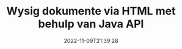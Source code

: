 ---
############################# Static ############################
layout: "product"
date: 2022-11-09T21:39:28
draft: false

product: "Editor"
product_tag: "editor"
platform: "Java"
platform_tag: "java"

############################# Head ############################
head_title: "Java Document Editor API | Wysig Word Web XML tekslêers met HTML"
head_description: "Dokumentredigeerder API vir Java. Laai Microsoft Word-, XML-, web- en tekslêers in HTML en skakel terug na oorspronklike formaat na manipulasie."

############################# Header ############################
title: "Wysig dokumente via HTML met behulp van Java API"
description: "Integreer Java-toepassings met HTML-redigeerder om dokumente te manipuleer en terug te skakel na oorspronklike formaat."
button:
    enable: true

############################# SubMenu ############################
submenu:
    enable: true
    
    left:
        img_alt: "GroupDocs.Editor for Java"
        image: "https://www.groupdocs.cloud/templates/groupdocs/images/product-logos/groupdocs-editor-java.png"
        product: "GroupDocs.Editor"
        platform: "Java"

    middle:
        button:
            # button loop
            - link: "#overview"
              text: "Oorsig"

            # button loop
            - link: "#features"
              text: "Kenmerke"

            # button loop
            - link: "#support"
              text: "Ondersteuning"

            # button loop
            - link: "https://products.groupdocs.app/editor"
              text: "Regstreekse Demo"

            # button loop
            - link: "https://purchase.groupdocs.com/pricing/editor/java"
              text: "Pryse"

    right:
        link_download: "https://downloads.groupdocs.com/editor"
        link_learn: "https://docs.groupdocs.com/editor/java/"
        link_buy: "https://purchase.groupdocs.com"

############################# Overview ############################
overview:
    enable: true
    content: |
      GroupDocs.Editor vir Java API maak dokumentredigering in die vorm van HTML moontlik. API ondersteun verskeie dokumentformate en kan geïntegreer word met enige eksterne, opensource of betaalde HTML-redigeerder. Editor API sal verwerk om dokumente te laai, dit na HTML om te skakel, HTML aan eksterne UI te verskaf en dan HTML na oorspronklike dokument te stoor na manipulasie. Dit kan ook gebruik word om verskillende Microsoft Word-, Excel-sigblaaie, PowerPoint-lêers, OpenDocument-formate, XML- en TXT-dokumente te genereer.
    tabs:
      enable: true     
      
      ## TAB ONE ##
      tab_one:
        description: |
          Hier volg 'n oorsig van GroupDocs.Editor vir Java:

        left:
          enable: true
          icon: "fab fa-html5"
          title: "Manipuleer met behulp van HTML"
          content: |
            * Laai ondersteunde dokument
            * Redigeer inhoud met HTML
            * Wysig verwante style
            * Skakel oor na oorspronklike formaat
      
      ## TAB TWO ##
      tab_two:
        description: |
          GroupDocs.Editor vir Java ondersteun die volgende [lêerformate](https://docs.groupdocs.com/editor/java/supported-document-formats/)

        left:
          enable: true
          table:
            # table loop
            - title: "Microsoft Office"
              content: |
                * **Microsoft Word**: DOC, DOCX, DOCM, DOT, DOTM, DOTX, FlatOPC, WordML, RTF
                * **Microsoft Excel**: XLS, XLSX, XLSM, XLT, XLTX, XLTM, XLSB, XLAM, CSV, TSV, SXC, SpreadsheetML, DIF, DSV
                * **Microsoft PowerPoint**: PPT, PPTX, PPTM, PPS, PPSX, PPSM, POT, POTX, POTM

        right:
          enable: true
          table:
            # table loop
            - title: "Ander formaat families"
              content: |
                * **OpenDocument Formate**: ODT, OTT, ODS, FODS, ODP, OTP
                * **OpenDocument Formate**: MSG, MBOX, EML, EMLX
                * **Web formate**: HTML, MHTML, CHM, XML, TXT
                * **Web formate**: MOBI, AZW3, ePub

      ## TAB THREE ##
      tab_three:
        description: |
          GroupDocs.Editor vir Java ondersteun die volgende bedryfstelsels, raamwerke en pakketbestuurders:
        
        left:
          enable: true
          table:
            # table loop
            - icon: "fab fa-windows"
              title: "Bedryfstelsels"
              content: |
                * Microsoft Windows Desktop
                * Microsoft Windows Server
                * Linux
                * MacOS

            # table loop
            - icon: "fas fa-code"
              title: "Ondersteunde raamwerke"
              content: |
                * Java 7 (1.7) +

        right:
          enable: true
          table:
            # table loop
            - icon: "fas fa-cogs"
              title: "Ontwikkelingsomgewings"
              content: |
                * NetBeans
                * IntelliJ IDEA
                * Eclipse
            # table loop
            - icon: "fas fa-tools"
              title: "Bou outomatiseringsinstrument"
              content: |
                * Maven

############################# Features ############################
features:
    enable: true
    title: "GroupDocs.Editor vir Java-kenmerke"

    feature:
      # feature loop
      - icon: "fas fa-copy"
        content: "Maklike HTML Editor-integrasie"

      # feature loop
      - icon: "fas fa-eye"
        content: "Dokumentomskakeling na HTML DOM"

      # feature loop
      - icon: "fas fa-bolt"
        content: "Onttrek HTML-inhoud uit Dokumentstroom"
      
      # feature loop
      - icon: "fas fa-file-powerpoint"
        content: "Laai, wysig en stoor Word-, Excel- en PowerPoint-lêerformate"

      # feature loop
      - icon: "fas fa-code"
        content: "Haal HTML saam met Embedded Elements"

      # feature loop
      - icon: "fas fa-cloud"
        content: "Voer in, bekyk en wysig XML-dokumente"

      # feature loop
      - icon: "fas fa-remove-format"
        content: "Omseil HTML-inhoud en stoor ingebedde hulpbronne"

      # feature loop
      - icon: "fas fa-comment-slash"
        content: "Bekyk, wysig en stoor woordverwerkingsdokumente in Paginal-modus"

      # feature loop
      - icon: "fas fa-location-arrow"
        content: "Kry inhoud van HTML-liggaammerker vanaf lêer"

      # feature loop
      - icon: "fas fa-border-all"
        content: "Onttrek CSS-inhoud van HTML-lêer"

      # feature loop
      - icon: "fas fa-wrench"
        content: "Gebruik stringinhoud om HTML DOM te kry en om te skakel na lêer"

      # feature loop
      - icon: "fas fa-columns"
        content: "Skakel HTML DOM om met ingebedde elemente"

      # feature loop
      - icon: "fas fa-file-word"
        content: "Skakel lêers van veelvuldige formate in HTML om vir redigering"

      # feature loop
      - icon: "fas fa-envelope"
        content: "Kry meta-inligting van invoerdokumente sonder om te wysig"

      # feature loop
      - icon: "fas fa-print"
        content: "Stoor geredigeerde dokumente in gewone tekslêerformaat"

      # feature loop
      - icon: "fas fa-file-archive"
        content: "Omskakeling akkuraatheid"

      # feature loop
      - icon: "fas fa-lock"
        content: "Pas wagwoord toe op uitvoerdokument"

      # feature loop
      - icon: "fas fa-file-code"
        content: "Databasis (DB) Agnosties"
      
      # feature loop
      - icon: "fas fa-fill-drip"
        content: "Gebruikerskoppelvlak (UI) Agnosties"

      # feature loop
      - icon: "fas fa-file-excel"
        content: "Ondersteun Metered Lisensiëring"

    more_feature:
      # more_feature_loop
      - title: "Skakel akkuraat na en van HTML DOM om"
        content: |
          Deur GroupDocs.Editor vir Java te gebruik, kan jy toepassings in Java bou wat 'n dokument van ondersteunde lêerformaat laai om dit om te skakel na HTML Document Object Model (DOM) saam met sy gepaardgaande elemente, bv. CSS. Verder laat ons Editor Java API jou toe om die HTML in enige van die gewilde HTML-redakteurs te wysig. Nadat u vereiste wysigings gedoen is, help GroupDocs.Editor vir Java u om hierdie resulterende HTML terug na sy oorspronklike lêerformaat om te skakel.
          
          ```java
          // Create Editor class by loading an input document
          Editor editor = new Editor("Sample.docx");

          // Open document for edit and obtain EditableDocument
          EditableDocument original = editor.edit();

          // Obtain all-embedded HTML from it
          String allEmbeddedInside = original.getEmbeddedHtml();

          // If necessary, obtain pure HTML-markup, CSS, images and other resources in separate form

          // Whole HTML-markup, without any resources
          String completeHtmlMarkup = original.getContent();

          // Only HTML->BODY content, useful for most of WYSIWYG-editors
          String onlyInnerBody = original.getBodyContent();

          // All CSS stylesheets
          List<CssText> stylesheets = original.getCss();

          // All images, including raster and vector, but without CSS gradients
          List<IImageResource> images = original.getImages();

          // All font resources
          List<FontResourceBase> fonts = original.getFonts();

          // finally, send this content to your WYSIWYG HTML-editor
          ```
      # more_feature_loop
      - title: "Laai en haal geassosieerde elemente"
        content: "GroupDocs.Editor vir Java API stel jou in staat om die geassosieerde elemente van dokumente van ondersteunde formate te haal, soos beelde, CSS, lettertipes en meer. Dan kan jy hierdie gehaalde geassosieerde elemente laai, hulle deurkruis en apart van die finale HTML-lêer stoor, en 'n goed bestuurde uitvoer hê."

############################# Support ############################
support:
    enable: true

############################# Solutions ############################
solutions:
    enable: true
    title: "GroupDocs.Editor bied dokument redigering API's vir ander gewilde ontwikkeling omgewings"

    solution:
        # solution loop
        - img_alt: "GroupDocs.Editor for .NET"
          image: "https://www.groupdocs.cloud/templates/groupdocs/images/product-logos/groupdocs-editor-net.png"
          product: "GroupDocs.Editor"
          platform: ".NET"
          link: "/editor/net/"

############################# Back to top ###############################
back_to_top:
  enable: true
---